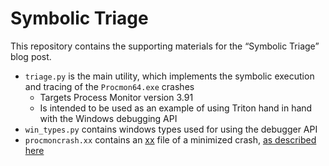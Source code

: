 # Symbolic Triage

This repository contains the supporting materials for the “Symbolic Triage” blog post.
- `triage.py` is the main utility, which implements the symbolic execution and tracing of the `Procmon64.exe` crashes
  - Targets Process Monitor version 3.91
  - Is intended to be used as an example of using Triton hand in hand with the Windows debugging API
- `win_types.py` contains windows types used for using the debugger API
- `procmoncrash.xx` contains an [xx](https://github.com/netspooky/xx) file of a minimized crash, [as described here](https://forum.spacehey.com/topic?id=93101)

